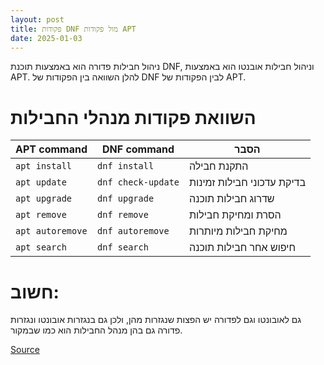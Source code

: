 ```yaml
---
layout: post
title: פקודות DNF מול פקודות APT
date: 2025-01-03
---
```


ניהול חבילות פדורה הוא באמצעות תוכנת DNF, וניהול חבילות אובנטו הוא באמצעות APT. להלן השוואה בין הפקודות של DNF לבין הפקודות של APT.

# השוואת פקודות מנהלי החבילות 

| APT command      | DNF command        | הסבר                       |
| ---------------- | ------------------ | -------------------------- |
| `apt install`    | `dnf install`      | התקנת חבילה                |
| `apt update`     | `dnf check-update` | בדיקת עדכוני חבילות זמינות |
| `apt upgrade`    | `dnf upgrade`      | שדרוג חבילות תוכנה         |
| `apt remove`     | `dnf remove`       | הסרת ומחיקת חבילות         |
| `apt autoremove` | `dnf autoremove`   | מחיקת חבילות מיותרות       |
| `apt search`     | `dnf search`       | חיפוש אחר חבילות תוכנה     |

# חשוב:
גם לאובונטו וגם לפדורה יש הפצות שנגזרות מהן, ולכן גם בנגזרות אובונטו ונגזרות פדורה גם בהן מנהל החבילות הוא כמו שבמקור.

[Source](https://docs.fedoraproject.org/en-US/quick-docs/dnf-vs-apt/)

